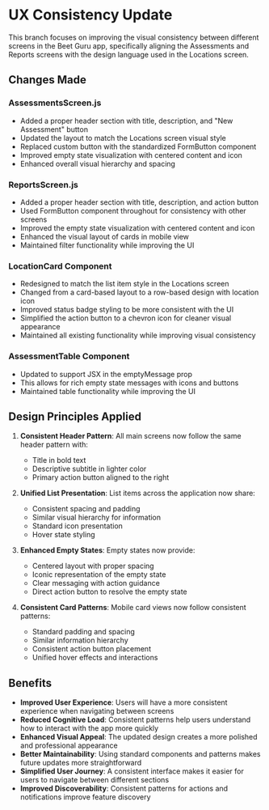 # UX Consistency Update

This branch focuses on improving the visual consistency between different screens in the Beet Guru app, specifically aligning the Assessments and Reports screens with the design language used in the Locations screen.

## Changes Made

### AssessmentsScreen.js
- Added a proper header section with title, description, and "New Assessment" button
- Updated the layout to match the Locations screen visual style
- Replaced custom button with the standardized FormButton component
- Improved empty state visualization with centered content and icon
- Enhanced overall visual hierarchy and spacing

### ReportsScreen.js
- Added a proper header section with title, description, and action button
- Used FormButton component throughout for consistency with other screens
- Improved the empty state visualization with centered content and icon
- Enhanced the visual layout of cards in mobile view
- Maintained filter functionality while improving the UI

### LocationCard Component
- Redesigned to match the list item style in the Locations screen
- Changed from a card-based layout to a row-based design with location icon
- Improved status badge styling to be more consistent with the UI
- Simplified the action button to a chevron icon for cleaner visual appearance
- Maintained all existing functionality while improving visual consistency

### AssessmentTable Component
- Updated to support JSX in the emptyMessage prop
- This allows for rich empty state messages with icons and buttons
- Maintained table functionality while improving the UI

## Design Principles Applied

1. **Consistent Header Pattern**: All main screens now follow the same header pattern with:
   - Title in bold text
   - Descriptive subtitle in lighter color
   - Primary action button aligned to the right

2. **Unified List Presentation**: List items across the application now share:
   - Consistent spacing and padding
   - Similar visual hierarchy for information
   - Standard icon presentation
   - Hover state styling

3. **Enhanced Empty States**: Empty states now provide:
   - Centered layout with proper spacing
   - Iconic representation of the empty state
   - Clear messaging with action guidance
   - Direct action button to resolve the empty state

4. **Consistent Card Patterns**: Mobile card views now follow consistent patterns:
   - Standard padding and spacing
   - Similar information hierarchy
   - Consistent action button placement
   - Unified hover effects and interactions

## Benefits

- **Improved User Experience**: Users will have a more consistent experience when navigating between screens
- **Reduced Cognitive Load**: Consistent patterns help users understand how to interact with the app more quickly
- **Enhanced Visual Appeal**: The updated design creates a more polished and professional appearance
- **Better Maintainability**: Using standard components and patterns makes future updates more straightforward
- **Simplified User Journey**: A consistent interface makes it easier for users to navigate between different sections
- **Improved Discoverability**: Consistent patterns for actions and notifications improve feature discovery
